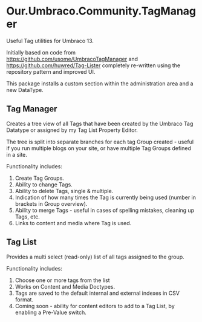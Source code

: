 # Our.Umbraco.Community.TagManager

Useful Tag utilities for Umbraco 13.

Initially based on code from https://github.com/usome/UmbracoTagManager and https://github.com/huwred/Tag-Lister completely re-written using the repository pattern and improved UI.

This package installs a custom section within the administration area and a new DataType.

## Tag Manager
Creates a tree view of all Tags that have been created by the Umbraco Tag Datatype or assigned by my Tag List Property Editor. 

The tree is split into separate branches for each tag Group created - useful if you run multiple blogs on your site, or have multiple Tag Groups defined in a site.

Functionality includes:

1. Create Tag Groups.
1. Ability to change Tags.
2. Ability to delete Tags, single & multiple.
3. Indication of how many times the Tag is currently being used (number in brackets in Group overview).
4. Ability to merge Tags - useful in cases of spelling mistakes, cleaning up Tags, etc.
5. Links to content and media where Tag is used.

## Tag List
Provides a multi select (read-only) list of all tags assigned to the group. 

Functionality includes:

1. Choose one or more tags from the list
2. Works on Content and Media Doctypes.
3. Tags are saved to the default internal and external indexes in CSV format.
4. Coming soon - ability for content editors to add to a Tag List, by enabling a Pre-Value switch.